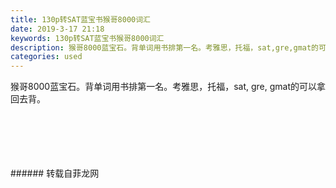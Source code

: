 ```yaml
---
title: 130p转SAT蓝宝书猴哥8000词汇
date: 2019-3-17 21:18
keywords: 130p转SAT蓝宝书猴哥8000词汇
description: 猴哥8000蓝宝石。背单词用书排第一名。考雅思，托福，sat,gre,gmat的可以拿回去背。
categories: used
---
```

<td class="t_f" id="postmessage_3244720">

猴哥8000蓝宝石。背单词用书排第一名。考雅思，托福，sat, gre, gmat的可以拿回去背。<br/>
<img alt="" border="0" class="zoom" data-cf-modified-15cf7acde37a32605fe325f5-="" file="http://www.flw.ph/data/appbyme/upload/image/201903/17/i0btjsCHTzrR.jpg" id="aimg_P31nH" lazyloadthumb="1" onclick="" onmouseover="" src="http://www.flw.ph/data/appbyme/upload/image/201903/17/i0btjsCHTzrR.jpg"/><br/>
<br/>
<img alt="" border="0" class="zoom" data-cf-modified-15cf7acde37a32605fe325f5-="" file="http://www.flw.ph/data/appbyme/upload/image/201903/17/Pc28fWm9GKfE.jpg" id="aimg_ZJsxy" lazyloadthumb="1" onclick="" onmouseover="" src="http://www.flw.ph/data/appbyme/upload/image/201903/17/Pc28fWm9GKfE.jpg"/><br/>
<br/>
<img alt="" border="0" class="zoom" data-cf-modified-15cf7acde37a32605fe325f5-="" file="http://www.flw.ph/data/appbyme/upload/image/201903/17/HNDxuAvqXz18.jpg" id="aimg_AftSv" lazyloadthumb="1" onclick="" onmouseover="" src="http://www.flw.ph/data/appbyme/upload/image/201903/17/HNDxuAvqXz18.jpg"/><br/>
<br/>
<img alt="" border="0" class="zoom" data-cf-modified-15cf7acde37a32605fe325f5-="" file="http://www.flw.ph/data/appbyme/upload/image/201903/17/AsH141CattCP.jpg" id="aimg_UQu73" lazyloadthumb="1" onclick="" onmouseover="" src="http://www.flw.ph/data/appbyme/upload/image/201903/17/AsH141CattCP.jpg"/><br/>
<br/>
<img alt="" border="0" class="zoom" data-cf-modified-15cf7acde37a32605fe325f5-="" file="http://www.flw.ph/data/appbyme/upload/image/201903/17/kPCLc8sPu0XC.jpg" id="aimg_iPsOP" lazyloadthumb="1" onclick="" onmouseover="" src="http://www.flw.ph/data/appbyme/upload/image/201903/17/kPCLc8sPu0XC.jpg"/><br/>
<br/>
</td>
###### 转载自菲龙网